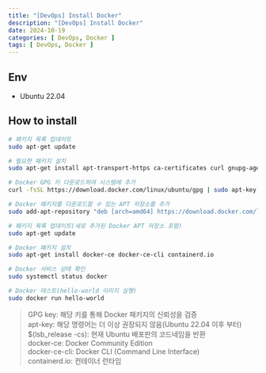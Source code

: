 ```yaml
---
title: "[DevOps] Install Docker"
description: "[DevOps] Install Docker"
date: 2024-10-19
categories: [ DevOps, Docker ]
tags: [ DevOps, Docker ]
---
```


## Env

- Ubuntu 22.04

## How to install

```bash
# 패키지 목록 업데이트
sudo apt-get update

# 필요한 패키지 설치
sudo apt-get install apt-transport-https ca-certificates curl gnupg-agent software-properties-common

# Docker GPG 키 다운로드하여 시스템에 추가
curl -fsSL https://download.docker.com/linux/ubuntu/gpg | sudo apt-key add -

# Docker 패키지를 다운로드할 수 있는 APT 저장소를 추가
sudo add-apt-repository "deb [arch=amd64] https://download.docker.com/linux/ubuntu $(lsb_release -cs) stable"

# 패키지 목록 업데이트(새로 추가된 Docker APT 저장소 포함)
sudo apt-get update

# Docker 패키지 설치
sudo apt-get install docker-ce docker-ce-cli containerd.io

# Docker 서비스 상태 확인
sudo systemctl status docker

# Docker 테스트(hello-world 이미지 실행)
sudo docker run hello-world
```
> GPG key:            해당 키를 통해 Docker 패키지의 신뢰성을 검증  
> apt-key:            해당 명령어는 더 이상 권장되지 않음(Ubuntu 22.04 이후 부터)  
> $(lsb_release -cs): 현재 Ubuntu 배포판의 코드네임을 반환  
> docker-ce:          Docker Community Edition  
> docker-ce-cli:      Docker CLI (Command Line Interface)  
> containerd.io:      컨테이너 런타임  
